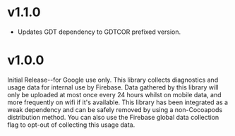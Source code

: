 # v1.1.0
- Updates GDT dependency to GDTCOR prefixed version.

# v1.0.0
Initial Release--for Google use only. This library collects diagnostics and
usage data for internal use by Firebase. Data gathered by this library will
only be uploaded at most once every 24 hours whilst on mobile data, and more
frequently on wifi if it's available. This library has been integrated as a
weak dependency and can be safely removed by using a non-Cocoapods distribution
method. You can also use the Firebase global data collection flag to opt-out of
collecting this usage data.